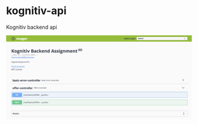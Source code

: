 # kognitiv-api
Kognitiv backend api


<img align="center" alt="Kognitiv api" width="1026px" src="https://github.com/GouravRusiya30/kognitiv-api/blob/master/src/main/resources/static/swagger-ui.png" />

